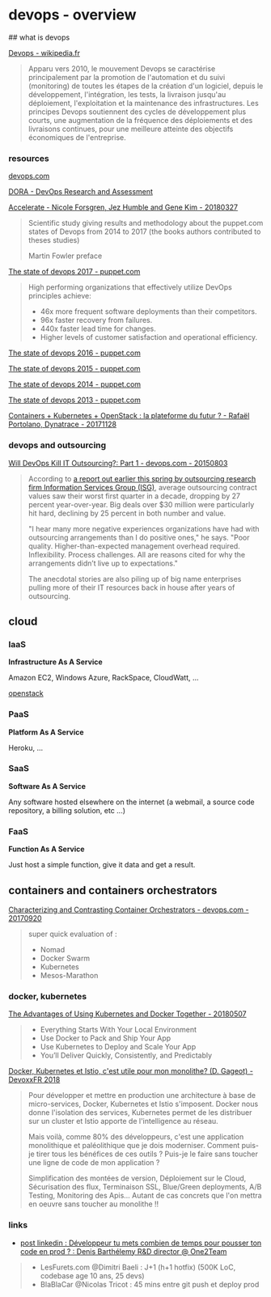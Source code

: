 # devops - overview

## what is devops

[Devops - wikipedia.fr](https://fr.wikipedia.org/wiki/Devops)

> Apparu vers 2010, le mouvement Devops se caractérise principalement par la promotion de l'automation et du suivi (monitoring) de toutes les étapes de la création d'un logiciel, depuis le développement, l'intégration, les tests, la livraison jusqu'au déploiement, l'exploitation et la maintenance des infrastructures. Les principes Devops soutiennent des cycles de développement plus courts, une augmentation de la fréquence des déploiements et des livraisons continues, pour une meilleure atteinte des objectifs économiques de l'entreprise.

### resources

[devops.com](https://devops.com/)

[DORA - DevOps Research and Assessment](https://devops-research.com/)

[Accelerate - Nicole Forsgren, Jez Humble and Gene Kim - 20180327](https://itrevolution.com/book/accelerate/)

> Scientific study giving results and methodology about the puppet.com states of Devops from 2014 to 2017 (the books authors contributed to theses studies)
> 
> Martin Fowler preface

[The state of devops 2017 - puppet.com](https://puppet.com/blog/2017-state-devops-report-here)

> High performing organizations that effectively utilize DevOps principles achieve:
> 
> - 46x more frequent software deployments than their competitors.
> - 96x faster recovery from failures.
> - 440x faster lead time for changes.
> - Higher levels of customer satisfaction and operational efficiency.

[The state of devops 2016 - puppet.com](https://puppet.com/resources/whitepaper/2016-state-of-devops-report)

[The state of devops 2015 - puppet.com](https://puppet.com/resources/whitepaper/2015-state-devops-report)

[The state of devops 2014 - puppet.com](https://puppet.com/resources/whitepaper/2014-state-devops-report)

[The state of devops 2013 - puppet.com](https://puppet.com/resources/whitepaper/2013-state-devops-report)

[Containers + Kubernetes + OpenStack : la plateforme du futur ? - Rafaël Portolano, Dynatrace - 20171128](https://www.informatiquenews.fr/containers-kubernetes-openstack-plateforme-futur-rafael-portolano-dynatrace-54732)

### devops and outsourcing

[Will DevOps Kill IT Outsourcing?: Part 1 - devops.com - 20150803](https://devops.com/will-devops-kill-it-outsourcing-part-1/)

> According to [a report out earlier this spring by outsourcing research firm Information Services Group (ISG)](http://www.cio.com/article/2917376/outsourcing/it-outsourcing-deal-values-hit-10-year-low.html), average outsourcing contract values saw their worst first quarter in a decade, dropping by 27 percent year-over-year. Big deals over $30 million were particularly hit hard, declining by 25 percent in both number and value.
> 
> "I hear many more negative experiences organizations have had with outsourcing arrangements than I do positive ones," he says. "Poor quality. Higher-than-expected management overhead required. Inflexibility. Process challenges. All are reasons cited for why the arrangements didn’t live up to expectations."
> 
> The anecdotal stories are also piling up of big name enterprises pulling more of their IT resources back in house after years of outsourcing.

## cloud

### IaaS

**Infrastructure As A Service**

Amazon EC2, Windows Azure, RackSpace, CloudWatt, ...

[openstack](https://www.redhat.com/fr/topics/openstack)

### PaaS

**Platform As A Service**

Heroku, ...

### SaaS

**Software As A Service**

Any software hosted elsewhere on the internet (a webmail, a source code repository, a billing solution, etc ...)

### FaaS

**Function As A Service**

Just host a simple function, give it data and get a result.

## containers and containers orchestrators

[Characterizing and Contrasting Container Orchestrators - devops.com - 20170920](https://devops.com/characterizing-and-contrasting-container-orchestrators/)

> super quick evaluation of :
> - Nomad
> - Docker Swarm
> - Kubernetes
> - Mesos-Marathon

### docker, kubernetes

[The Advantages of Using Kubernetes and Docker Together - 20180507](https://cmelendeztech.com/posts/2018/05/kubernetes-docker-deployments.html)

> - Everything Starts With Your Local Environment
> - Use Docker to Pack and Ship Your App
> - Use Kubernetes to Deploy and Scale Your App
> - You’ll Deliver Quickly, Consistently, and Predictably

[Docker, Kubernetes et Istio, c'est utile pour mon monolithe? (D. Gageot) - DevoxxFR 2018](https://www.youtube.com/watch?v=Z_sNyT0hcVw)

> Pour développer et mettre en production une architecture à base de micro-services, Docker, Kubernetes et Istio s'imposent. Docker nous donne l'isolation des services, Kubernetes permet de les distribuer sur un cluster et Istio apporte de l'intelligence au réseau.
>
> Mais voilà, comme 80% des développeurs, c'est une application monolithique et paléolithique que je dois moderniser. Comment puis-je tirer tous les bénéfices de ces outils ? Puis-je le faire sans toucher une ligne de code de mon application ?
>
> Simplification des montées de version, Déploiement sur le Cloud, Sécurisation des flux, Terminaison SSL, Blue/Green deployments, A/B Testing, Monitoring des Apis... Autant de cas concrets que l'on mettra en oeuvre sans toucher au monolithe !!

### links

- [post linkedin : Développeur tu mets  combien de temps pour pousser ton code en prod ? : Denis Barthélemy R&D director @ One2Team](https://www.linkedin.com/feed/update/urn:li:activity:6324113425068814336)

> - LesFurets.com @Dimitri Baeli : J+1 (h+1 hotfix) (500K LoC, codebase age 10 ans, 25 devs)
> - BlaBlaCar @Nicolas Tricot : 45 mins entre git push et deploy prod

